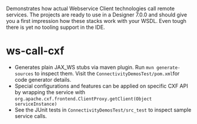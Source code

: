Demonstrates how actual Webservice Client technologies call remote services. The projects are ready to use in a Designer 7.0.0 and should give you a first impression how these stacks work with your WSDL. Even tough there is yet no tooling support in the IDE.

# ws-call-cxf
- Generates plain JAX_WS stubs via maven plugin. Run `mvn generate-sources` to inspect them. Visit the `ConnectivityDemosTest/pom.xml`for code generator details.
- Special configurations and features can be applied on specific CXF API by wrapping the service with `org.apache.cxf.frontend.ClientProxy.getClient(Object serviceInstance)`
- See the JUnit tests in `ConnectivityDemosTest/src_test` to inspect sample service calls.
